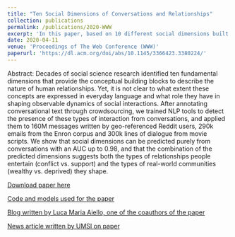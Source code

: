 ```yaml
---
title: "Ten Social Dimensions of Conversations and Relationships"
collection: publications
permalink: /publications/2020-WWW
excerpt: 'In this paper, based on 10 different social dimensions built on several literature, we collected crowdsourced data and trained classifiers for extracting social dimensions from textual conversation data. We used our models to examine the existence of different dimensions in various datasets of text conversations, and how they relate to actual community-wide or societal outcomes.'
date: 2020-04-11
venue: 'Proceedings of The Web Conference (WWW)'
paperurl: 'https://dl.acm.org/doi/abs/10.1145/3366423.3380224/'
---
```


Abstract: Decades of social science research identified ten fundamental dimensions that provide the conceptual building blocks to describe the nature of human relationships. Yet, it is not clear to what extent these concepts are expressed in everyday language and what role they have in shaping observable dynamics of social interactions. After annotating conversational text through crowdsourcing, we trained NLP tools to detect the presence of these types of interaction from conversations, and applied them to 160M messages written by geo-referenced Reddit users, 290k emails from the Enron corpus and 300k lines of dialogue from movie scripts. We show that social dimensions can be predicted purely from conversations with an AUC up to 0.98, and that the combination of the predicted dimensions suggests both the types of relationships people entertain (conflict vs. support) and the types of real-world communities (wealthy vs. deprived) they shape.

[Download paper here](http://minjechoi.github.io/files/papers/www-2020.pdf)

[Code and models used for the paper](https://github.com/minjechoi/10dimensions)

[Blog written by Luca Maria Aiello, one of the coauthors of the paper](https://medium.com/socialdynamics/ten-social-dimensions-of-conversations-155200fa64f6)

[News article written by UMSI on paper](https://www.si.umich.edu/about-umsi/news/u-m-researchers-train-tech-tool-find-relationship-clues-written-conversations)
